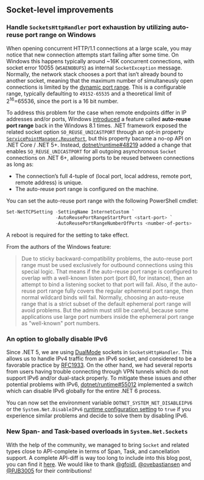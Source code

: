 ## Socket-level improvements

### Handle `SocketsHttpHandler` port exhaustion by utilizing auto-reuse port range on Windows
When opening concurrent HTTP/1.1 connections at a large scale, you may notice that new connection attempts start failing after some time. On Windows this happens typically around ~16K concurrent connections, with socket error 10055 (`WSAENOBUFS`) as internal `SocketException` message.
Normally, the network stack chooses a port that isn’t already bound to another socket, meaning that the maximum number of simultaneusly open connections is limited by the [dynamic port range](https://docs.microsoft.com/en-us/windows/client-management/troubleshoot-tcpip-port-exhaust#default-dynamic-port-range-for-tcpip).
This is a configurable range, typically defaulting to `49152-65535` and a theoretical limit of 2<sup>16</sup>=65536, since the port is a 16 bit number.

To address this problem for the case when remote endpoints differ in IP addresses and/or ports, Windows [introduced](https://support.microsoft.com/en-us/topic/reliability-and-scalability-improvements-in-tcp-ip-for-windows-8-1-and-windows-server-2012-r2-82b226f4-cadc-7676-67db-2195516b7956) a feature called **auto-reuse port range** back in the Windows 8.1 times. .NET framework exposed the related socket option `SO_REUSE_UNICASTPORT` through an opt-in property [`ServicePointManager.ReusePort`](https://docs.microsoft.com/en-us/dotnet/api/system.net.servicepointmanager.reuseport), but this property bacame a no-op API on .NET Core / .NET 5+. Instead, [dotnet/runtime#48219](https://github.com/dotnet/runtime/issues/54903) added a change that enables `SO_REUSE_UNICASTPORT` for all outgoing asynchronous `Socket` connections on .NET 6+, allowing ports to be reused between connections as long as:
- The connection’s full 4-tuple of (local port, local address, remote port, remote address) is unique.
- The auto-reuse port range is configured on the machine.

You can set the auto-reuse port range with the following PowerShell cmdlet:

```powershell
Set-NetTCPSetting -SettingName InternetCustom `
                  -AutoReusePortRangeStartPort <start-port> `
                  -AutoReusePortRangeNumberOfPorts <number-of-ports>
```

A reboot is required for the setting to take effect.

From the authors of the Windows feature:

> Due to sticky backward-compatibility problems, the auto-reuse port range must be used exclusively for outbound connections using this special logic. That means if the auto-reuse port range is configured to overlap with a well-known listen port (port 80, for instance), then an attempt to bind a listening socket to that port will fail. Also, if the auto-reuse port range fully covers the regular ephemeral port range, then normal wildcard binds will fail. Normally, choosing an auto-reuse range that is a strict subset of the default ephemeral port range will avoid problems. But the admin must still be careful, because some applications use large port numbers inside the ephemeral port range as "well-known" port numbers.

### An option to globally disable IPv6

Since .NET 5, we are using [DualMode](https://docs.microsoft.com/en-us/dotnet/api/system.net.sockets.socket.dualmode) sockets in `SocketsHttpHandler`.
This allows us to handle IPv4 traffic from an IPv6 socket, and considered to be a favorable practice by [RFC1933](https://tools.ietf.org/html/rfc1933).
On the other hand, we had several reports from users having trouble connecting through VPN tunnels which do not support IPv6 and/or dual-stack properly.
To mitigate these issues and other potential problems with IPv6,
[dotnet/runtime#55012](https://github.com/dotnet/runtime/pull/55012) implemented a switch which can disable IPv6 globally for the entire .NET 6 process.

You can now set the environment variable `DOTNET_SYSTEM_NET_DISABLEIPV6` or the `System.Net.DisableIPv6` [runtime configuration setting](https://docs.microsoft.com/en-us/dotnet/core/run-time-config/) to `true` if you experience similar problems and decide to solve them by disabling IPv6.

### New Span- and Task-based overloads in `System.Net.Sockets`

With the help of the community, we managed to bring `Socket` and related types close to API-complete in terms of Span, Task, and cancellation support.
A complete API-diff is  way too long to include into this blog post, you can find it [here](https://github.com/dotnet/core/blob/main/release-notes/6.0/api-diff/.Net/6.0.0_System.Net.Sockets.md).
We would like to thank [@gfoidl](https://github.com/gfoidl), [@ovebastiansen](https://github.com/ovebastiansen) and [@PJB3005](https://github.com/PJB3005) for their contributions!
